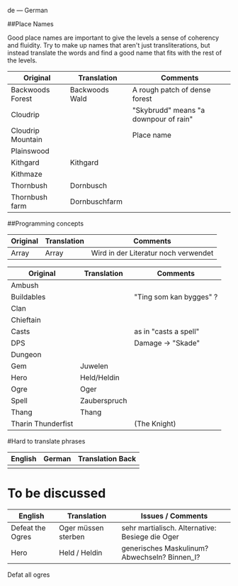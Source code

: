 de — German

##Place Names

Good place names are important to give the levels a sense of coherency and fluidity.  Try to make up names that aren't just transliterations, but instead translate the words and find a good name that fits with the rest of the levels.

| Original         | Translation     | Comments                      |
|------------------|-----------------|-------------------------------|
| Backwoods Forest | Backwoods Wald  | A rough patch of dense forest |
| Cloudrip         |        | "Skybrudd" means "a downpour of rain" |
| Cloudrip Mountain|  | Place name                    |
| Plainswood       |        |                               |
| Kithgard         | Kithgard        |                               |
| Kithmaze         |    |                               |
| Thornbush        | Dornbusch        |                 |
| Thornbush farm   | Dornbuschfarm |                               |

##Programming concepts

| Original | Translation | Comments |
|----------|-------------|----------|
| Array    | Array       | Wird in der Literatur noch verwendet|


| Original   | Translation    | Comments               |
|------------|----------------|------------------------|
| Ambush     |  |                        |
| Buildables |   | "Ting som kan bygges" ?|
| Clan       |          |                        |
| Chieftain  |        |                        |
| Casts      |         | as in "casts a spell"  |
| DPS        |           | Damage → "Skade"       |
| Dungeon    |                |                        |
| Gem        | Juwelen        |                        |
| Hero       | Held/Heldin    |                        |
| Ogre       | Oger           |               |
| Spell      | Zauberspruch   |     |
| Thang      | Thang          | |
| Tharin Thunderfist          |    | (The Knight) |

#Hard to translate phrases


|English                  |German                             |Translation Back|
|-------------------------|-----------------------------------|----------------|
||||

# To be discussed

|English               |Translation|                    Issues / Comments                                   |
|----------------------|-------------------------------|----------------------------------------------------|
|Defeat the Ogres      |Oger müssen sterben            | sehr martialisch. Alternative: Besiege die Oger    |
|Hero                  |Held / Heldin                  | generisches Maskulinum? Abwechseln? Binnen_I?      |
Defat all ogres 
